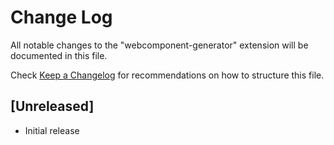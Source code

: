# Change Log
All notable changes to the "webcomponent-generator" extension will be documented in this file.

Check [Keep a Changelog](http://keepachangelog.com/) for recommendations on how to structure this file.

## [Unreleased]
- Initial release